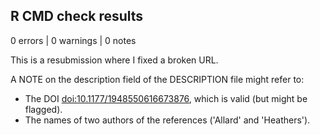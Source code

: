 ## R CMD check results

0 errors | 0 warnings | 0 notes

This is a resubmission where I fixed a broken URL.

A NOTE on the description field of the DESCRIPTION file might refer to:
- The DOI <doi:10.1177/1948550616673876>, which is valid (but might be flagged).
- The names of two authors of the references ('Allard' and 'Heathers').
